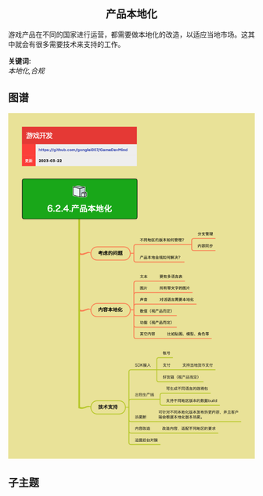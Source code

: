 <h2 align="center">产品本地化</h2>
<p>
游戏产品在不同的国家进行运营，都需要做本地化的改造，以适应当地市场。这其中就会有很多需要技术来支持的工作。
</p>

**关键词:**<br/> 
*本地化,合规*

## 图谱
![图片加载中...](../../exports/6.2.4.产品本地化.png?raw=true)

## 子主题

